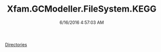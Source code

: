 ﻿---
title: Xfam.GCModeller.FileSystem.KEGG
date: 6/16/2016 4:57:03 AM
---

[Directories](T-Xfam.GCModeller.FileSystem.KEGG.Directories.html)
